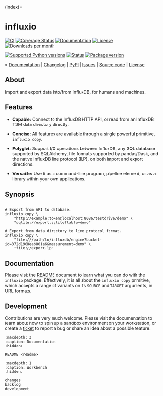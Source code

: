 (index)=
# influxio

[![CI][badge-tests]][project-tests]
[![Coverage Status][badge-coverage]][project-codecov]
[![Documentation][badge-documentation]][project-documentation]
[![License][badge-license]][project-license]
[![Downloads per month][badge-downloads-per-month]][project-downloads]

[![Supported Python versions][badge-python-versions]][project-pypi]
[![Status][badge-status]][project-pypi]
[![Package version][badge-package-version]][project-pypi]

» [Documentation]
| [Changelog]
| [PyPI]
| [Issues]
| [Source code]
| [License]


## About

Import and export data into/from InfluxDB, for humans and machines.


## Features

- **Capable:** Connect to the InfluxDB HTTP API, or read from an InfluxDB
  TSM data directory directly.

- **Concise:** All features are available through a single powerful primitive,
  `influxio copy`.

- **Polyglot:** Support I/O operations between InfluxDB, any SQL database
  supported by SQLAlchemy, file formats supported by pandas/Dask, and
  the native InfluxDB line protocol (ILP), on both import and export
  directions.

- **Versatile:** Use it as a command-line program, pipeline element,
  or as a library within your own applications.


## Synopsis

```shell

# Export from API to database.
influxio copy \
    "http://example:token@localhost:8086/testdrive/demo" \
    "sqlite://export.sqlite?table=demo"

# Export from data directory to line protocol format.
influxio copy \
    "file:///path/to/influxdb/engine?bucket-id=372d1908eab801a6&measurement=demo" \
    "file://export.lp"
```


## Documentation

Please visit the [README](#readme) document to learn what you can do with
the `influxio` package. Effectively, it is all about the `influxio copy`
primitive, which accepts a range of variants on its `SOURCE` and `TARGET`
arguments, in URL formats.


## Development

Contributions are very much welcome. Please visit the [](#sandbox)
documentation to learn about how to spin up a sandbox environment on your
workstation, or create a [ticket][Issues] to report a bug or share an idea
about a possible feature.



```{toctree}
:maxdepth: 3
:caption: Documentation
:hidden:

README <readme>
```

```{toctree}
:maxdepth: 1
:caption: Workbench
:hidden:

changes
backlog
development
```



[Changelog]: https://github.com/daq-tools/influxio/blob/main/CHANGES.rst
[development documentation]: https://influxio.readthedocs.io/development.html
[Documentation]: https://influxio.readthedocs.io/
[Issues]: https://github.com/daq-tools/influxio/issues
[License]: https://github.com/daq-tools/influxio/blob/main/LICENSE
[PyPI]: https://pypi.org/project/influxio/
[Source code]: https://github.com/daq-tools/influxio
[influxio]: https://influxio.readthedocs.io/

[badge-coverage]: https://codecov.io/gh/daq-tools/influxio/branch/main/graph/badge.svg
[badge-documentation]: https://img.shields.io/readthedocs/influxio
[badge-downloads-per-month]: https://pepy.tech/badge/influxio/month
[badge-license]: https://img.shields.io/github/license/daq-tools/influxio.svg
[badge-package-version]: https://img.shields.io/pypi/v/influxio.svg
[badge-python-versions]: https://img.shields.io/pypi/pyversions/influxio.svg
[badge-status]: https://img.shields.io/pypi/status/influxio.svg
[badge-tests]: https://github.com/daq-tools/influxio/actions/workflows/tests.yml/badge.svg
[project-codecov]: https://codecov.io/gh/daq-tools/influxio
[project-documentation]: https://influxio.readthedocs.io/
[project-downloads]: https://pepy.tech/project/influxio/
[project-license]: https://github.com/daq-tools/influxio/blob/main/LICENSE
[project-pypi]: https://pypi.org/project/influxio
[project-tests]: https://github.com/daq-tools/influxio/actions/workflows/tests.yml
